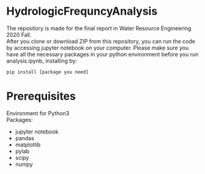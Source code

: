 # HydrologicFrequncyAnalysis
The repository is made for the final report in Water Resource Engineering 2020 Fall.  
After you clone or download ZIP from this repository, you can run the code by accessing jupyter notebook on your computer. Please make sure you have all the necessary packages in your python environment before you run analysis.ipynb, installing by:
```
pip install [package you need]
```
# Prerequisites
Environment for Python3  
Packages:  
- jupyter notebook  
- pandas  
- matplotlib  
- pylab  
- scipy  
- numpy  
